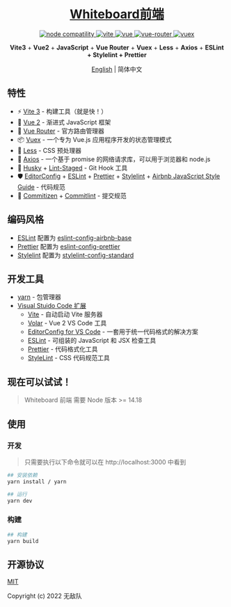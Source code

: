 <h1 align="center"><a href="https://github.com/insist777/Whiteboard/tree/front-end/front-end" target="_blank">Whiteboard前端</a></h1>

<p align="center">
  <a href="https://nodejs.org/en/about/releases/">
    <img src="https://img.shields.io/node/v/vite.svg" alt="node compatility" />
  </a>
  <a href="https://cn.vitejs.dev" rel="nofollow">
    <img src="https://img.shields.io/badge/vite-3.2.1-3963bc.svg" alt="vite" style="max-width:100%;" />
  </a>
  <a href="https://github.com/vuejs/vue">
    <img src="https://img.shields.io/badge/vue-2.7.13-brightgreen.svg" alt="vue" />
  </a>
  <a href="https://github.com/vuejs/vue-router">
    <img src="https://img.shields.io/badge/vue--router-3.5.4-brightgreen.svg" alt="vue-router" />
  </a>
  <a href="https://github.com/vuejs/vuex">
    <img src="https://img.shields.io/badge/vuex-3.6.2-brightgreen.svg" alt="vuex" />
  </a>
</p>

<p align='center'>
  <b>Vite3</b> + <b>Vue2</b> + <b>JavaScript</b> + <b>Vue Router</b> + <b>Vuex</b> + <b>Less</b> + <b>Axios</b> + <b>ESLint + Stylelint + Prettier</b>
</p>

<p align="center">
  <span><a href="./README.md">English</a> | 简体中文</span>
</p>

## 特性

- ⚡️ [Vite 3](https://cn.vitejs.dev) - 构建工具（就是快！）
- 🖖 [Vue 2](https://v2.cn.vuejs.org) - 渐进式 JavaScript 框架
- 🚦 [Vue Router](https://v3.router.vuejs.org/zh) - 官方路由管理器
- 📦 [Vuex](https://v3.vuex.vuejs.org/zh) - 一个专为 Vue.js 应用程序开发的状态管理模式
- 🎨 [Less](https://less.bootcss.com/) - CSS 预处理器
- 🔗 [Axios](https://axios-http.com/zh/) - 一个基于 promise 的网络请求库，可以用于浏览器和 node.js
- 🧰 [Husky](https://typicode.github.io/husky/#/) + [Lint-Staged](https://github.com/okonet/lint-staged) - Git Hook 工具
- 🛡️ [EditorConfig](http://editorconfig.org) + [ESLint](http://eslint.cn) + [Prettier](https://prettier.cn) + [Stylelint](https://stylelint.cn) + [Airbnb JavaScript Style Guide](https://github.com/airbnb/javascript#translation) - 代码规范
- 🔨 [Commitizen](https://cz-git.qbb.sh/zh) + [Commitlint](https://commitlint.js.org) - 提交规范

## 编码风格

- [ESLint](https://eslint.org/) 配置为 [eslint-config-airbnb-base](https://github.com/airbnb/javascript/tree/master/packages/eslint-config-airbnb-base)
- [Prettier](https://prettier.io) 配置为 [eslint-config-prettier](https://github.com/prettier/eslint-config-prettier)
- [Stylelint](https://stylelint.io) 配置为 [stylelint-config-standard](https://github.com/stylelint/stylelint-config-standard)

## 开发工具

- [yarn](https://yarnpkg.com) - 包管理器
- [Visual Stuido Code 扩展](./.vscode/extensions.json)
  - [Vite](https://marketplace.visualstudio.com/items?itemName=antfu.vite) - 自动启动 Vite 服务器
  - [Volar](https://marketplace.visualstudio.com/items?itemName=Vue.volar) - Vue 2 VS Code 工具
  - [EditorConfig for VS Code](https://marketplace.visualstudio.com/items?itemName=EditorConfig.EditorConfig) - 一套用于统一代码格式的解决方案
  - [ESLint](https://marketplace.visualstudio.com/items?itemName=dbaeumer.vscode-eslint) - 可组装的 JavaScript 和 JSX 检查工具
  - [Prettier](https://marketplace.visualstudio.com/items?itemName=esbenp.prettier-vscode) - 代码格式化工具
  - [StyleLint](https://marketplace.visualstudio.com/items?itemName=stylelint.vscode-stylelint) - CSS 代码规范工具

## 现在可以试试！

> Whiteboard 前端 需要 Node 版本 >= 14.18


## 使用

### 开发

> 只需要执行以下命令就可以在 http://localhost:3000 中看到

```bash
## 安装依赖
yarn install / yarn

## 运行
yarn dev
```

### 构建

```bash
## 构建
yarn build
```

## 开源协议

[MIT](http://opensource.org/licenses/MIT)

Copyright (c) 2022 无敌队
